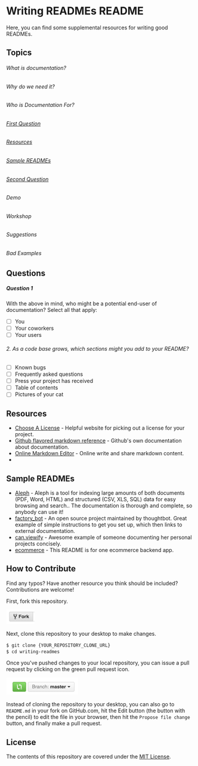 # Writing READMEs README

 Here, you can find some supplemental resources for writing good READMEs.

## Topics
###### What is documentation?
###### Why do we need it?
###### Who is Documentation For?
###### [First Question](#Question-1)
###### [Resources](#Resources)
###### [Sample READMEs](#Sample-READMEs)
###### [Second Question](#Question-2)
###### Demo
###### Workshop
###### Suggestions
###### Bad Examples


## Questions

##### Question 1
 With the above in mind, who might be a potential end-user of documentation? Select all that apply:
* [ ]  You
* [ ]  Your coworkers
* [ ]  Your users

###### 2. As a code base grows, which sections might you add to your README?

* [ ] Known bugs
* [ ] Frequently asked questions
* [ ] Press your project has received
* [ ] Table of contents
* [ ] Pictures of your cat
  
## Resources

* [Choose A License](http://choosealicense.com/) - Helpful website for picking out a license for your project.
* [Github flavored markdown reference](https://help.github.com/categories/writing-on-github/) - Github's own documentation about documentation.
* [Online Markdown Editor](https://rentry.co//) - Online write and share markdown content.
*  
## Sample READMEs

* [Aleph](https://github.com/alephdata/aleph) - Aleph is a tool for indexing large amounts of both documents (PDF, Word, HTML) and structured (CSV, XLS, SQL) data for easy browsing and search.. The documentation is thorough and complete, so anybody can use it!
* [factory_bot](https://github.com/thoughtbot/factory_bot) - An open source project maintained by thoughtbot. Great example of simple instructions to get you set up, which then links to external documentation.
* [can.viewify](https://github.com/zkat/can.viewify) - Awesome example of someone documenting her personal projects concisely.
* [ecommerce](https://github.com/kkosiba/ecommerce-backend) - This README is for one ecommerce backend app.

## How to Contribute

Find any typos? Have another resource you think should be included? Contributions are welcome!

First, fork this repository.

![Fork Icon](images/fork-icon.png)

Next, clone this repository to your desktop to make changes.

```sh
$ git clone {YOUR_REPOSITORY_CLONE_URL}
$ cd writing-readmes
```

Once you've pushed changes to your local repository, you can issue a pull request by clicking on the green pull request icon.

![Pull Request Icon](images/pull-request-icon.png)

Instead of cloning the repository to your desktop, you can also go to `README.md` in your fork on GitHub.com, hit the Edit button (the button with the pencil) to edit the file in your browser, then hit the `Propose file change` button, and finally make a pull request. 

## License

The contents of this repository are covered under the [MIT License](LICENSE).
